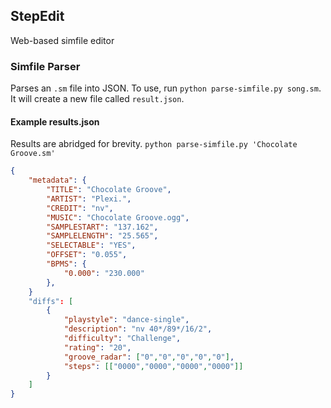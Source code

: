 ## StepEdit
Web-based simfile editor
### Simfile Parser
Parses an `.sm` file into JSON. To use, run `python parse-simfile.py song.sm`. It will create a new file called `result.json`.
#### Example results.json
Results are abridged for brevity.
`python parse-simfile.py 'Chocolate Groove.sm'`
```JSON
{
    "metadata": {
        "TITLE": "Chocolate Groove",
        "ARTIST": "Plexi.",
        "CREDIT": "nv",
        "MUSIC": "Chocolate Groove.ogg",
        "SAMPLESTART": "137.162",
        "SAMPLELENGTH": "25.565",
        "SELECTABLE": "YES",
        "OFFSET": "0.055",
        "BPMS": {
            "0.000": "230.000"
        },
    }
    "diffs": [
        {
            "playstyle": "dance-single",
            "description": "nv 40*/89*/16/2",
            "difficulty": "Challenge",
            "rating": "20",
            "groove_radar": ["0","0","0","0","0"],
            "steps": [["0000","0000","0000","0000"]]
        }
    ]
}
```